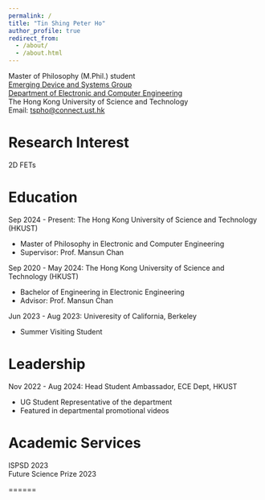 ```yaml
---
permalink: /
title: "Tin Shing Peter Ho"
author_profile: true
redirect_from: 
  - /about/
  - /about.html
---
```


Master of Philosophy (M.Phil.) student  
[Emerging Device and Systems Group](https://device.hkust.edu.hk/)  
[Department of Electronic and Computer Engineering](https://ece.hkust.edu.hk/)       
The Hong Kong University of Science and Technology     
Email: tspho@connect.ust.hk  

Research Interest
======
2D FETs 

Education
======
Sep 2024 - Present: The Hong Kong University of Science and Technology (HKUST)

* Master of Philosophy in Electronic and Computer Engineering
* Supervisor: Prof. Mansun Chan

Sep 2020 - May 2024: The Hong Kong University of Science and Technology (HKUST)

* Bachelor of Engineering in Electronic Engineering
* Advisor: Prof. Mansun Chan

Jun 2023 - Aug 2023: Univeresity of California, Berkeley 

 * Summer Visiting Student

Leadership
=====
Nov 2022 - Aug 2024: Head Student Ambassador, ECE Dept, HKUST 
 * UG Student Representative of the department 
 * Featured in departmental promotional videos
   
Academic Services
======
ISPSD 2023  
Future Science Prize 2023

======
<br/><br/>
<script type="text/javascript" id="clstr_globe" src="//clustrmaps.com/globe.js?d=BBbc9rH8mbSy1JtGxE7TXFw4l3alzPbcIcVwQep6GoY"></script>
